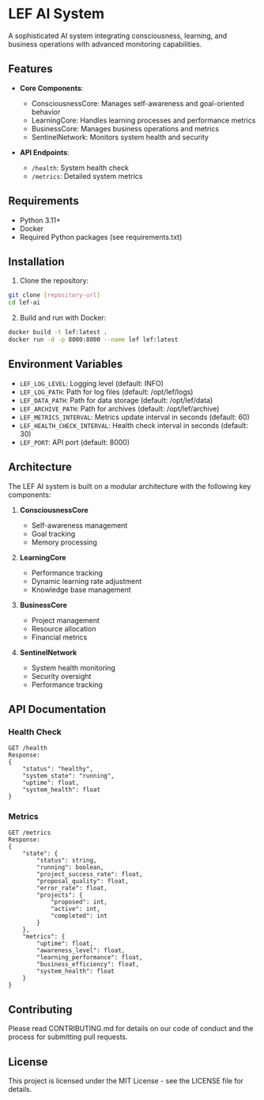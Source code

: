 # LEF AI System

A sophisticated AI system integrating consciousness, learning, and business operations with advanced monitoring capabilities.

## Features

- **Core Components**:
  - ConsciousnessCore: Manages self-awareness and goal-oriented behavior
  - LearningCore: Handles learning processes and performance metrics
  - BusinessCore: Manages business operations and metrics
  - SentinelNetwork: Monitors system health and security

- **API Endpoints**:
  - `/health`: System health check
  - `/metrics`: Detailed system metrics

## Requirements

- Python 3.11+
- Docker
- Required Python packages (see requirements.txt)

## Installation

1. Clone the repository:
```bash
git clone [repository-url]
cd lef-ai
```

2. Build and run with Docker:
```bash
docker build -t lef:latest .
docker run -d -p 8000:8000 --name lef lef:latest
```

## Environment Variables

- `LEF_LOG_LEVEL`: Logging level (default: INFO)
- `LEF_LOG_PATH`: Path for log files (default: /opt/lef/logs)
- `LEF_DATA_PATH`: Path for data storage (default: /opt/lef/data)
- `LEF_ARCHIVE_PATH`: Path for archives (default: /opt/lef/archive)
- `LEF_METRICS_INTERVAL`: Metrics update interval in seconds (default: 60)
- `LEF_HEALTH_CHECK_INTERVAL`: Health check interval in seconds (default: 30)
- `LEF_PORT`: API port (default: 8000)

## Architecture

The LEF AI system is built on a modular architecture with the following key components:

1. **ConsciousnessCore**
   - Self-awareness management
   - Goal tracking
   - Memory processing

2. **LearningCore**
   - Performance tracking
   - Dynamic learning rate adjustment
   - Knowledge base management

3. **BusinessCore**
   - Project management
   - Resource allocation
   - Financial metrics

4. **SentinelNetwork**
   - System health monitoring
   - Security oversight
   - Performance tracking

## API Documentation

### Health Check
```
GET /health
Response:
{
    "status": "healthy",
    "system_state": "running",
    "uptime": float,
    "system_health": float
}
```

### Metrics
```
GET /metrics
Response:
{
    "state": {
        "status": string,
        "running": boolean,
        "project_success_rate": float,
        "proposal_quality": float,
        "error_rate": float,
        "projects": {
            "proposed": int,
            "active": int,
            "completed": int
        }
    },
    "metrics": {
        "uptime": float,
        "awareness_level": float,
        "learning_performance": float,
        "business_efficiency": float,
        "system_health": float
    }
}
```

## Contributing

Please read CONTRIBUTING.md for details on our code of conduct and the process for submitting pull requests.

## License

This project is licensed under the MIT License - see the LICENSE file for details. 